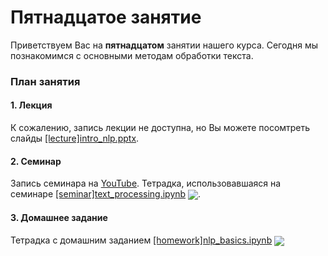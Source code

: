 
# Пятнадцатое занятие
Приветствуем Вас на **пятнадцатом** занятии нашего курса. Сегодня мы познакомимся с основными методам обработки текста.

### План занятия
#### 1. Лекция
К сожалению, запись лекции не доступна, но Вы можете посомтреть слайды [[lecture]intro_nlp.pptx]([lecture]intro_nlp.pptx).

#### 2. Семинар 
Запись семинара на [YouTube](https://www.youtube.com/watch?v=A1yuLdByo5s). Тетрадка, использовавшаяся на семинаре [[seminar]text_processing.ipynb](./[seminar]text_processing.ipynb) [<img src="https://colab.research.google.com/assets/colab-badge.svg" align="center">](https://colab.research.google.com/drive/1zqeqZZUeVuWMRPDkf9YKpbdXd8RhQ9jJ).

#### 3. Домашнее задание
Тетрадка с домашним заданием  [[homework]nlp_basics.ipynb](./[homework]nlp_basics.ipynb) [<img src="https://colab.research.google.com/assets/colab-badge.svg" align="center">](https://colab.research.google.com/drive/1dJO4cWqeZZrFSPnmDezOJdxrRWL0BP5g)

